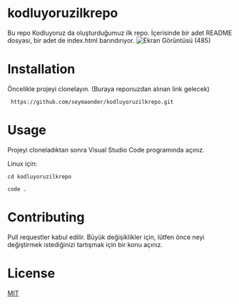# kodluyoruzilkrepo
Bu repo Kodluyoruz da oluşturduğumuz ilk repo. İçerisinde bir adet README dosyası, bir adet de index.html barındırıyor.
![Ekran Görüntüsü (485)](https://user-images.githubusercontent.com/96845715/161398876-ced4842c-01cb-4980-a506-55ffbd08ba1e.png)
# **Installation**
Öncelikle projeyi clonelayın. (Buraya reponuzdan alınan link gelecek)
```
 https://github.com/seymaonder/kodluyoruzilkrepo.git
```
 # **Usage**

Projeyi cloneladıktan sonra Visual Studio Code programında açınız.

Linux için:
```
cd kodluyoruzilkrepo

code .
```
# **Contributing**

Pull requestler kabul edilir. Büyük değişiklikler için, lütfen önce neyi değiştirmek istediğinizi tartışmak için bir konu açınız.

# **License**

[MIT](https://choosealicense.com/licenses/mit/)


 
